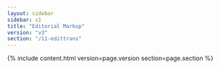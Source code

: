 ```yaml
---
layout: sidebar
sidebar: s1
title: "Editorial Markup"
version: "v3"
section: "/11-edittrans"
---
```

{% include content.html version=page.version section=page.section %}